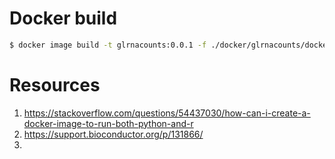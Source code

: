 # Docker build
```bash
$ docker image build -t glrnacounts:0.0.1 -f ./docker/glrnacounts/dockerfile .
```

# Resources
1. https://stackoverflow.com/questions/54437030/how-can-i-create-a-docker-image-to-run-both-python-and-r
2. https://support.bioconductor.org/p/131866/
3. 